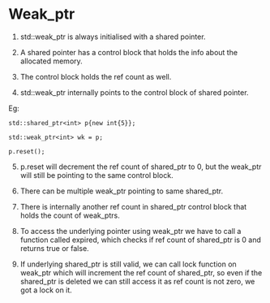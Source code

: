 # Weak_ptr

1. std::weak_ptr is always initialised with a shared pointer.

2. A shared pointer has a control block that holds the info about the allocated memory.

3. The control block holds the ref count as well.

4. std::weak_ptr internally points to the control block of shared pointer.

Eg: 
```
std::shared_ptr<int> p{new int{5}};

std::weak_ptr<int> wk = p;

p.reset();
```

5. p.reset will decrement the ref count of shared_ptr to 0, but the weak_ptr will still be pointing to the same control block.

6. There can be multiple weak_ptr pointing to same shared_ptr.

7. There is internally another ref count in shared_ptr control block that holds the count of weak_ptrs.

8. To access the underlying pointer using weak_ptr we have to call a function called expired, which checks if ref count of shared_ptr is 0 and returns true or false.

9. If underlying shared_ptr is still valid, we can call lock function on weak_ptr which will increment the ref count of shared_ptr, so even if the shared_ptr is deleted 
   we can still access it as ref count is not zero, we got a lock on it.
